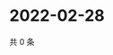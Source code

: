# 2022-02-28

共 0 条

<!-- BEGIN WEIBO -->
<!-- 最后更新时间 Mon Feb 28 2022 20:24:56 GMT+0800 (China Standard Time) -->

<!-- END WEIBO -->
